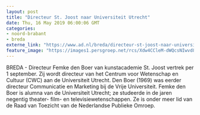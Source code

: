 ```yaml
---
layout: post
title: "Directeur St. Joost naar Universiteit Utrecht"
date: Thu, 16 May 2019 06:00:06 GMT
categories: 
- noord-brabant 
- breda 
externe_link: "https://www.ad.nl/breda/directeur-st-joost-naar-universiteit-utrecht~ad532029/"
feature_image: "https://images1.persgroep.net/rcs/Xdw4CCleM-dWQcsNIwvd87saBl0/diocontent/148444399/_fitwidth/400/?appId=21791a8992982cd8da851550a453bd7f&quality=0.7"
---
```


BREDA - Directeur  Femke den Boer van kunstacademie St. Joost vertrek per 1 september. Zij wordt directeur van het Centrum voor Wetenschap en Cultuur (CWC) aan de Universiteit Utrecht. Den Boer (1969) was eerder directeur Communicatie en Marketing bij de Vrije Universiteit. Femke den Boer is alumna van de Universiteit Utrecht; ze studeerde in de jaren negentig theater- film- en televisiewetenschappen. Ze is onder meer lid van de Raad van Toezicht van de Nederlandse Publieke Omroep.
